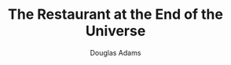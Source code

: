 ---
title: 'The Restaurant at the End of the Universe'
completed: 2023-09-05
author: 'Douglas Adams'
isbn: '978-1-5290-3453-0'
---